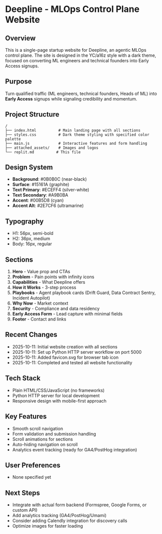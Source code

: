 # Deepline - MLOps Control Plane Website

## Overview
This is a single-page startup website for Deepline, an agentic MLOps control plane. The site is designed in the YC/a16z style with a dark theme, focused on converting ML engineers and technical founders into Early Access signups.

## Purpose
Turn qualified traffic (ML engineers, technical founders, Heads of ML) into **Early Access** signups while signaling credibility and momentum.

## Project Structure
```
/
├── index.html          # Main landing page with all sections
├── styles.css          # Dark theme styling with specified color palette
├── main.js             # Interactive features and form handling
├── attached_assets/    # Images and logos
└── replit.md          # This file
```

## Design System
- **Background**: #0B0B0C (near-black)
- **Surface**: #15161A (graphite)
- **Text Primary**: #ECEFF4 (silver-white)
- **Text Secondary**: #A9B0BA
- **Accent**: #00B5D8 (cyan)
- **Accent Alt**: #2E7CF6 (ultramarine)

## Typography
- H1: 56px, semi-bold
- H2: 36px, medium
- Body: 16px, regular

## Sections
1. **Hero** - Value prop and CTAs
2. **Problem** - Pain points with infinity icons
3. **Capabilities** - What Deepline offers
4. **How it Works** - 3-step process
5. **Playbooks** - Agent playbook cards (Drift Guard, Data Contract Sentry, Incident Autopilot)
6. **Why Now** - Market context
7. **Security** - Compliance and data residency
8. **Early Access Form** - Lead capture with minimal fields
9. **Footer** - Contact and links

## Recent Changes
- 2025-10-11: Initial website creation with all sections
- 2025-10-11: Set up Python HTTP server workflow on port 5000
- 2025-10-11: Added favicon.svg for browser tab icon
- 2025-10-11: Completed and tested all website functionality

## Tech Stack
- Plain HTML/CSS/JavaScript (no frameworks)
- Python HTTP server for local development
- Responsive design with mobile-first approach

## Key Features
- Smooth scroll navigation
- Form validation and submission handling
- Scroll animations for sections
- Auto-hiding navigation on scroll
- Analytics event tracking (ready for GA4/PostHog integration)

## User Preferences
- None specified yet

## Next Steps
- Integrate with actual form backend (Formspree, Google Forms, or custom API)
- Add analytics tracking (GA4/PostHog/Umami)
- Consider adding Calendly integration for discovery calls
- Optimize images for faster loading
